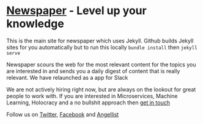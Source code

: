 # [Newspaper](http://www.newspaper.io) - Level up your knowledge

This is the main site for newspaper which uses Jekyll. 
Github builds Jekyll sites for you automatically but to run this locally `bundle install` 
then `jekyll serve`

Newspaper scours the web for the most relevant content for the topics you are interested in and sends you a daily digest of content that is really relevant.
We have relaunched as a app for Slack

We are not actively hiring right now, but are always on the lookout for great people to work with. 
If you are interested in Microservices, Machine Learning, Holocracy and a no bullshit approach then [get in touch](mailto:hello@newspaper.io)

Follow us on [Twitter](http://twitter.com/newspaperio), [Facebook](http://facebook.com/newspaperio) and [Angellist](https://angel.co/newspaperio)

